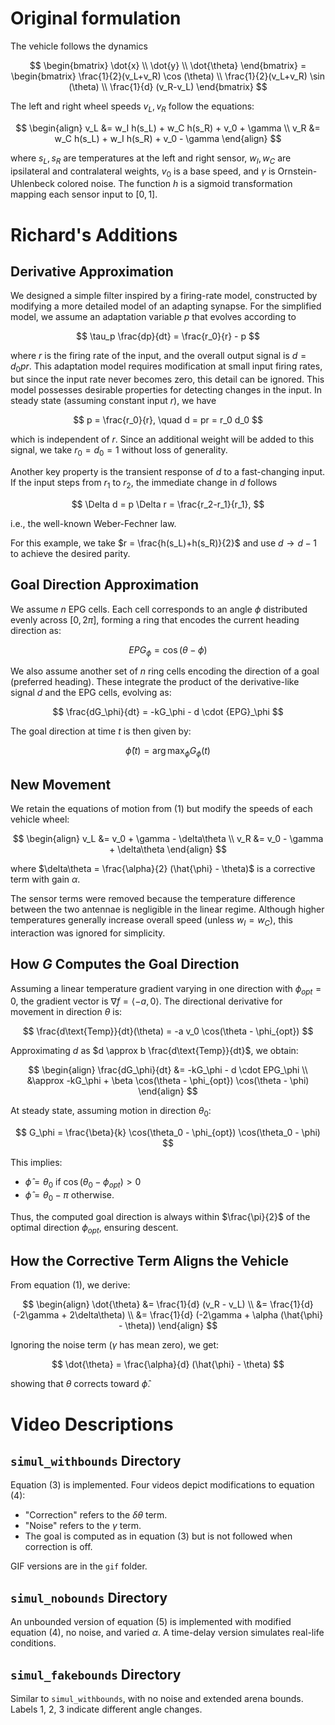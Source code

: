 # Original formulation

The vehicle follows the dynamics

$$
\begin{bmatrix}
\dot{x} \\
\dot{y} \\
\dot{\theta}
\end{bmatrix} =
\begin{bmatrix}
\frac{1}{2}(v_L+v_R) \cos (\theta) \\
\frac{1}{2}(v_L+v_R) \sin (\theta) \\
\frac{1}{d} (v_R-v_L)
\end{bmatrix}
$$

The left and right wheel speeds $v_L, v_R$ follow the equations:

$$
\begin{align}
 v_L &= w_I h(s_L) + w_C h(s_R) + v_0 + \gamma \\
 v_R &= w_C h(s_L) + w_I h(s_R) + v_0 - \gamma
\end{align}
$$

where $s_L, s_R$ are temperatures at the left and right sensor, $w_I, w_C$ are ipsilateral and contralateral weights, $v_0$ is a base speed, and $\gamma$ is Ornstein-Uhlenbeck colored noise. The function $h$ is a sigmoid transformation mapping each sensor input to $[0,1]$.

# Richard's Additions

## Derivative Approximation
We designed a simple filter inspired by a firing-rate model, constructed by modifying a more detailed model of an adapting synapse. For the simplified model, we assume an adaptation variable $p$ that evolves according to

$$ \tau_p \frac{dp}{dt} = \frac{r_0}{r} - p $$

where $r$ is the firing rate of the input, and the overall output signal is $d = d_0pr$. This adaptation model requires modification at small input firing rates, but since the input rate never becomes zero, this detail can be ignored. This model possesses desirable properties for detecting changes in the input. In steady state (assuming constant input $r$), we have

$$ p = \frac{r_0}{r}, \quad d = pr = r_0 d_0 $$

which is independent of $r$. Since an additional weight will be added to this signal, we take $r_0 = d_0 = 1$ without loss of generality.

Another key property is the transient response of $d$ to a fast-changing input. If the input steps from $r_1$ to $r_2$, the immediate change in $d$ follows

$$ \Delta d = p \Delta r = \frac{r_2-r_1}{r_1}, $$

i.e., the well-known Weber-Fechner law.

For this example, we take $r = \frac{h(s_L)+h(s_R)}{2}$ and use $d \to d-1$ to achieve the desired parity.

## Goal Direction Approximation
We assume $n$ EPG cells. Each cell corresponds to an angle $\phi$ distributed evenly across $[0, 2\pi]$, forming a ring that encodes the current heading direction as:

$$ {EPG}_\phi =  \cos(\theta - \phi) $$

We also assume another set of $n$ ring cells encoding the direction of a goal (preferred heading). These integrate the product of the derivative-like signal $d$ and the EPG cells, evolving as:

$$ \frac{dG_\phi}{dt} = -kG_\phi - d \cdot {EPG}_\phi $$

The goal direction at time $t$ is then given by:

$$ \hat{\phi}(t) = \arg\max_{\phi} G_\phi(t) $$

## New Movement
We retain the equations of motion from (1) but modify the speeds of each vehicle wheel:

$$
\begin{align}
 v_L &= v_0 + \gamma - \delta\theta \\
 v_R &= v_0 - \gamma + \delta\theta
\end{align}
$$

where $\delta\theta = \frac{\alpha}{2} (\hat{\phi} - \theta)$ is a corrective term with gain $\alpha$.

The sensor terms were removed because the temperature difference between the two antennae is negligible in the linear regime. Although higher temperatures generally increase overall speed (unless $w_I = w_C$), this interaction was ignored for simplicity.

## How $G$ Computes the Goal Direction

Assuming a linear temperature gradient varying in one direction with $\phi_{opt} = 0$, the gradient vector is $\nabla f = \langle -a, 0 \rangle$. The directional derivative for movement in direction $\theta$ is:

$$ \frac{d\text{Temp}}{dt}(\theta) = -a v_0 \cos(\theta - \phi_{opt}) $$

Approximating $d$ as $d \approx b \frac{d\text{Temp}}{dt}$, we obtain:

$$
\begin{align}
 \frac{dG_\phi}{dt} &= -kG_\phi - d \cdot EPG_\phi \\
 &\approx -kG_\phi + \beta \cos(\theta - \phi_{opt}) \cos(\theta - \phi)
\end{align}
$$

At steady state, assuming motion in direction $\theta_0$:

$$ G_\phi  = \frac{\beta}{k} \cos(\theta_0 - \phi_{opt}) \cos(\theta_0 - \phi) $$

This implies:

- $\hat{\phi} = \theta_0$ if $\cos(\theta_0 - \phi_{opt}) > 0$
- $\hat{\phi} = \theta_0 - \pi$ otherwise.

Thus, the computed goal direction is always within $\frac{\pi}{2}$ of the optimal direction $\phi_{opt}$, ensuring descent.

## How the Corrective Term Aligns the Vehicle

From equation (1), we derive:

$$
\begin{align}
 \dot{\theta} &= \frac{1}{d} (v_R - v_L) \\
 &= \frac{1}{d} (-2\gamma + 2\delta\theta) \\
 &= \frac{1}{d} (-2\gamma + \alpha (\hat{\phi} - \theta))
\end{align}
$$

Ignoring the noise term ($\gamma$ has mean zero), we get:

$$ \dot{\theta} = \frac{\alpha}{d} (\hat{\phi} - \theta) $$

showing that $\theta$ corrects toward $\hat{\phi}$.

# Video Descriptions

## `simul_withbounds` Directory
Equation (3) is implemented. Four videos depict modifications to equation (4):
- "Correction" refers to the $\delta\theta$ term.
- "Noise" refers to the $\gamma$ term.
- The goal is computed as in equation (3) but is not followed when correction is off.

GIF versions are in the `gif` folder.

## `simul_nobounds` Directory
An unbounded version of equation (5) is implemented with modified equation (4), no noise, and varied $\alpha$. A time-delay version simulates real-life conditions.

## `simul_fakebounds` Directory
Similar to `simul_withbounds`, with no noise and extended arena bounds. Labels 1, 2, 3 indicate different angle changes.

